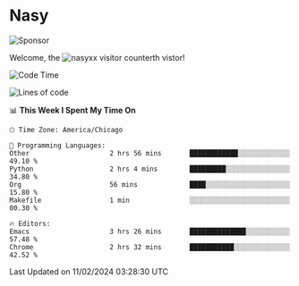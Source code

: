 # Nasy

<!--
<p align="center">
<img height="200" src="https://github-readme-stats.vercel.app/api?username=nasyxx&count_private=true&show_icons=true&theme=dracula&include_all_commits=true"/>
<img height="200" src="https://github-readme-stats.vercel.app/api/top-langs/?username=nasyxx&theme=dracula&hide=html,jupyter+notebook&count_private=true&show_icons=true"/>
</p>

  
----------------
-->

![Sponsor](https://img.shields.io/static/v1.svg?label=Sponsor&message=%E2%9D%A4&logo=GitHub&style=flat&color=pink)
 
Welcome, the ![nasyxx visitor counter](https://count.getloli.com/get/@nasyxx?theme=rule34)th vistor!
 
<!--START_SECTION:waka-->
![Code Time](http://img.shields.io/badge/Code%20Time-4%2C289%20hrs%2028%20mins-blue)

![Lines of code](https://img.shields.io/badge/From%20Hello%20World%20I%27ve%20Written-6.3%20million%20lines%20of%20code-blue)

📊 **This Week I Spent My Time On** 

```text
🕑︎ Time Zone: America/Chicago

💬 Programming Languages: 
Other                    2 hrs 56 mins       ████████████░░░░░░░░░░░░░   49.10 % 
Python                   2 hrs 4 mins        █████████░░░░░░░░░░░░░░░░   34.80 % 
Org                      56 mins             ████░░░░░░░░░░░░░░░░░░░░░   15.80 % 
Makefile                 1 min               ░░░░░░░░░░░░░░░░░░░░░░░░░   00.30 % 

🔥 Editors: 
Emacs                    3 hrs 26 mins       ██████████████░░░░░░░░░░░   57.48 % 
Chrome                   2 hrs 32 mins       ███████████░░░░░░░░░░░░░░   42.52 % 
```


 Last Updated on 11/02/2024 03:28:30 UTC
<!--END_SECTION:waka-->

<!-- ![visitors](https://visitor-badge.laobi.icu/badge?page_id=nasyxx.nasyxx) -->
